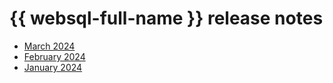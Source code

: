 # {{ websql-full-name }} release notes

- [March 2024](2403.md)
- [February 2024](2402.md)
- [January 2024](2401.md)
